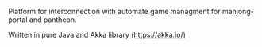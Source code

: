 Platform for interconnection with automate game managment for mahjong-portal and pantheon.

Written in pure Java and Akka library (https://akka.io/)
